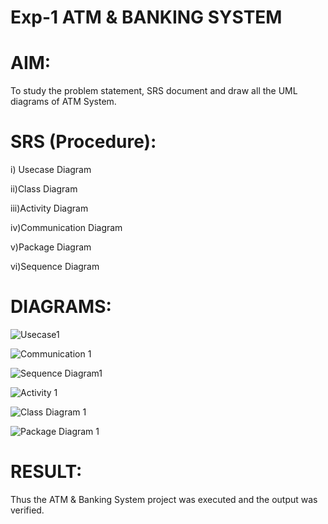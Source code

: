 # Exp-1 ATM & BANKING SYSTEM

# AIM:
To study the problem statement, SRS document and draw all the UML diagrams of ATM System.
# SRS (Procedure):
i) Usecase Diagram

ii)Class Diagram

iii)Activity Diagram

iv)Communication Diagram

v)Package Diagram

vi)Sequence Diagram
# DIAGRAMS:
![Usecase1](https://github.com/user-attachments/assets/721e1d32-e532-4c2c-b726-c01478ad8735)

![Communication 1](https://github.com/user-attachments/assets/a2d3fa82-86aa-48c8-a80d-3f5e7fa8597a)

![Sequence Diagram1](https://github.com/user-attachments/assets/b58ce490-e819-4bac-bc96-a46939f83e5e)

![Activity 1](https://github.com/user-attachments/assets/b93270e7-2ca3-44df-b38b-8643ece317f2)

![Class Diagram 1](https://github.com/user-attachments/assets/295a14f6-82ea-46b8-b0c4-4aaa981961d9)

![Package Diagram 1](https://github.com/user-attachments/assets/573edd59-82db-4b9d-aecb-2ce5c5948332)


# RESULT:
Thus the ATM & Banking System project was executed and the output was verified.
